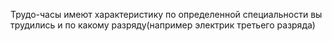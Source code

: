 Трудо-часы имеют характеристику по определенной специальности вы трудились и по какому разряду(например электрик третьего разряда)